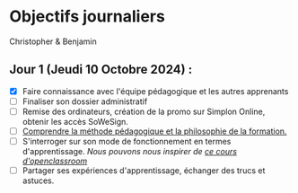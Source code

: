 # Objectifs journaliers

Christopher & Benjamin

## Jour 1 (Jeudi 10 Octobre 2024) :

- [x] Faire connaissance avec l'équipe pédagogique et les autres apprenants
- [ ] Finaliser son dossier administratif
- [ ] Remise des ordinateurs, création de la promo sur Simplon Online, obtenir les accès SoWeSign.
- [ ] [Comprendre la méthode pédagogique et la philosophie de la formation.](https://simplonline.co/briefs/df8d41af-56a4-474c-81f6-27715303ea73)
- [ ] S'interroger sur son mode de fonctionnement en termes d'apprentissage. _Nous pouvons nous inspirer de [ce cours d'openclassroom](https://openclassrooms.com/fr/courses/4312781-apprenez-a-apprendre/4807461-explorez-vos-differentes-intelligences)_
- [ ] Partager ses expériences d'apprentissage, échanger des trucs et astuces.

